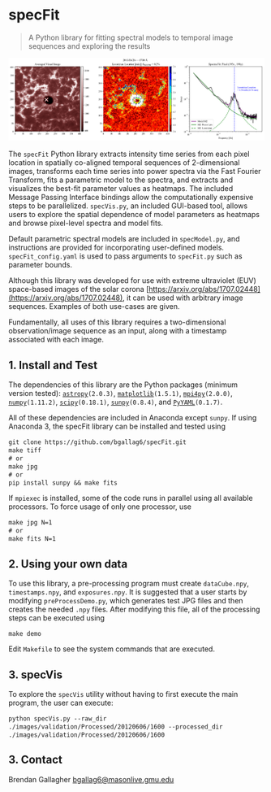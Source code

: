 # specFit

> A Python library for fitting spectral models to temporal image sequences and exploring the results 

![Example Image](https://github.com/bgallag6/specFit/blob/master/web/exampleImage1B.png)

The `specFit` Python library extracts intensity time series from each pixel location in spatially co-aligned temporal sequences of 2-dimensional images, transforms each time series into power spectra via the Fast Fourier Transform, fits a parametric model to the spectra, and extracts and visualizes the best-fit parameter values as heatmaps.  The included Message Passing Interface bindings allow the computationally expensive steps to be parallelized. `specVis.py`, an included GUI-based tool, allows users to explore the spatial dependence of model parameters as heatmaps and browse pixel-level spectra and model fits.

Default parametric spectral models are included in `specModel.py`, and instructions are provided for incorporating user-defined models.  `specFit_config.yaml` is used to pass arguments to `specFit.py` such as parameter bounds.

Although this library was developed for use with extreme ultraviolet (EUV) space-based images of the solar corona [https://arxiv.org/abs/1707.02448](https://arxiv.org/abs/1707.02448), it can be used with arbitrary image sequences. Examples of both use-cases are given. 

Fundamentally, all uses of this library requires a two-dimensional observation/image sequence as an input, along with a timestamp associated with each image.

## 1. Install and Test

The dependencies of this library are the Python packages (minimum version tested): [`astropy`](https://github.com/astropy/astropy)`(2.0.3)`, [`matplotlib`](https://github.com/matplotlib/matplotlib)`(1.5.1)`, [`mpi4py`](https://github.com/mpi4py/mpi4py)`(2.0.0)`, [`numpy`](https://github.com/numpy/numpy)`(1.11.2)`, [`scipy`](https://github.com/scipy/scipy)`(0.18.1)`, [`sunpy`](https://github.com/sunpy/sunpy)`(0.8.4)`, and [`PyYAML`](https://github.com/yaml/pyyaml)`(0.1.7)`.

All of these dependencies are included in Anaconda except `sunpy`. If using Anaconda 3, the specFit library can be installed and tested using

```
git clone https://github.com/bgallag6/specFit.git
make tiff
# or
make jpg
# or
pip install sunpy && make fits
```

If `mpiexec` is installed, some of the code runs in parallel using all available processors. To force usage of only one processor, use

```
make jpg N=1
# or
make fits N=1
```

## 2. Using your own data

To use this library, a pre-processing program must create `dataCube.npy`, `timestamps.npy`, and `exposures.npy`. It is suggested that a user starts by modifying `preProcessDemo.py`, which generates test JPG files and then creates the needed `.npy` files. After modifying this file, all of the processing steps can be executed using

```
make demo
```

Edit `Makefile` to see the system commands that are executed.

## 3. specVis

To explore the `specVis` utility without having to first execute the main program, the user can execute:

```
python specVis.py --raw_dir ./images/validation/Processed/20120606/1600 --processed_dir ./images/validation/Processed/20120606/1600
```

## 3. Contact

Brendan Gallagher <bgallag6@masonlive.gmu.edu>
